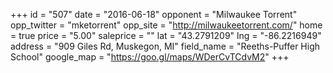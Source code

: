+++
id = "507"
date = "2016-06-18"
opponent = "Milwaukee Torrent"
opp_twitter = "mketorrent"
opp_site = "http://milwaukeetorrent.com/"
home = true
price = "5.00"
saleprice = ""
lat = "43.2791209"
lng = "-86.2216949"
address = "909 Giles Rd, Muskegon, MI"
field_name = "Reeths-Puffer High School"
google_map = "https://goo.gl/maps/WDerCvTCdvM2"
+++
